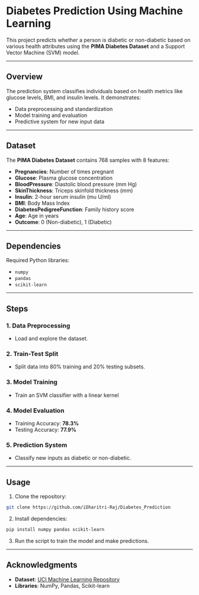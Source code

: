 # Diabetes Prediction Using Machine Learning

This project predicts whether a person is diabetic or non-diabetic based on various health attributes using the **PIMA Diabetes Dataset** and a Support Vector Machine (SVM) model.

---

## Overview

The prediction system classifies individuals based on health metrics like glucose levels, BMI, and insulin levels. It demonstrates:
- Data preprocessing and standardization
- Model training and evaluation
- Predictive system for new input data

---

## Dataset

The **PIMA Diabetes Dataset** contains 768 samples with 8 features:
- **Pregnancies**: Number of times pregnant
- **Glucose**: Plasma glucose concentration
- **BloodPressure**: Diastolic blood pressure (mm Hg)
- **SkinThickness**: Triceps skinfold thickness (mm)
- **Insulin**: 2-hour serum insulin (mu U/ml)
- **BMI**: Body Mass Index
- **DiabetesPedigreeFunction**: Family history score
- **Age**: Age in years
- **Outcome**: 0 (Non-diabetic), 1 (Diabetic)

---

## Dependencies

Required Python libraries:
- `numpy`
- `pandas`
- `scikit-learn`

---

## Steps

### 1. Data Preprocessing
- Load and explore the dataset.

### 2. Train-Test Split
- Split data into 80% training and 20% testing subsets.

### 3. Model Training
- Train an SVM classifier with a linear kernel

### 4. Model Evaluation
- Training Accuracy: **78.3%**
- Testing Accuracy: **77.9%**

### 5. Prediction System
- Classify new inputs as diabetic or non-diabetic.

---

## Usage

1. Clone the repository:
```bash
git clone https://github.com/iDharitri-Raj/Diabetes_Prediction
```
2. Install dependencies:
```bash
pip install numpy pandas scikit-learn
```
3. Run the script to train the model and make predictions.

---

## Acknowledgments

- **Dataset**: [UCI Machine Learning Repository](https://archive.ics.uci.edu/ml/datasets/diabetes)
- **Libraries**: NumPy, Pandas, Scikit-learn
